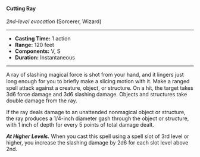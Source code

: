 #### Cutting Ray
*2nd-level evocation* (Sorcerer, Wizard)
___
- **Casting Time:** 1 action
- **Range:** 120 feet
- **Components:** V, S
- **Duration:** Instantaneous
---
A ray of slashing magical force is shot from your hand, and it lingers just long enough for you to brieﬂy make a slicing motion with it. Make a ranged spell attack against a creature, object, or structure. On a hit, the target takes 3d6 force damage and 3d6 slashing damage. Objects and structures take double damage from the ray.

If the ray deals damage to an unattended nonmagical object or structure, the ray produces a 1/4-inch diameter gash through the object or structure, with 1 inch of depth for every 5 points of total damage dealt.

***At Higher Levels.*** When you cast this spell using a spell slot of 3rd level or higher, you increase the slashing damage by 2d6 for each slot level above 2nd.
